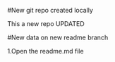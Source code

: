 #New git repo created locally

This a new repo UPDATED

#New data on new readme branch

1.Open the readme.md file